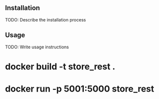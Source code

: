 

## Installation
TODO: Describe the installation process
## Usage
TODO: Write usage instructions

#  docker build -t store_rest .
#  docker run -p 5001:5000 store_rest




